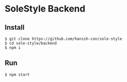 # SoleStyle Backend

## Install
```
$ git clone https://github.com/hanish-con/sole-style
$ cd sole-style/backend
$ npm i
```

## Run
`$ npm start`
